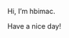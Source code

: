 Hi, I’m hbimac.

Have a nice day!

<!---
hbimac/hbimac is a ✨ special ✨ repository because its `README.md` (this file) appears on your GitHub profile.
You can click the Preview link to take a look at your changes.
--->
